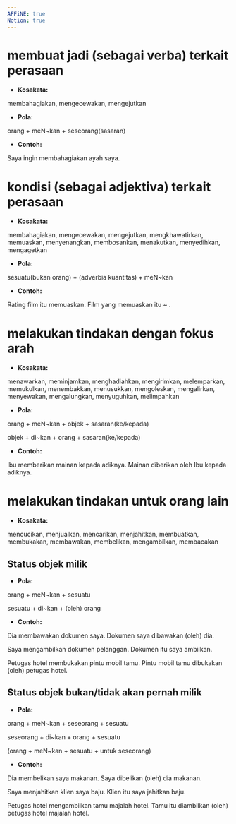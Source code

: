 ```yaml
---
AFFiNE: true
Notion: true
---
```


# membuat jadi (sebagai verba) terkait perasaan

* **Kosakata:**

membahagiakan, mengecewakan, mengejutkan

* **Pola:**

orang + meN\~kan + seseorang(sasaran)

* **Contoh:**

Saya ingin membahagiakan ayah saya.

# kondisi (sebagai adjektiva) terkait perasaan

* **Kosakata:**

membahagiakan, mengecewakan, mengejutkan, mengkhawatirkan, memuaskan, menyenangkan, membosankan, menakutkan, menyedihkan, mengagetkan

* **Pola:**

sesuatu(bukan orang) + (adverbia kuantitas) + meN\~kan

* **Contoh:**

Rating film itu memuaskan.
Film yang memuaskan itu \~ .

# melakukan tindakan dengan fokus arah

* **Kosakata:**

menawarkan, meminjamkan, menghadiahkan, mengirimkan, melemparkan, memukulkan, menembakkan, menusukkan, mengoleskan, mengalirkan, menyewakan, mengalungkan, menyuguhkan, melimpahkan

* **Pola:**

orang + meN\~kan + objek + sasaran(ke/kepada)

objek + di\~kan + orang + sasaran(ke/kepada)

* **Contoh:**

Ibu memberikan mainan kepada adiknya.
Mainan diberikan oleh Ibu kepada adiknya.

# melakukan tindakan untuk orang lain

* **Kosakata:**

mencucikan, menjualkan, mencarikan, menjahitkan, membuatkan, membukakan, membawakan, membelikan, mengambilkan, membacakan

## Status objek milik

* **Pola:**

orang + meN\~kan + sesuatu

sesuatu + di\~kan + (oleh) orang

* **Contoh:**

Dia membawakan dokumen saya.
Dokumen saya dibawakan (oleh) dia.

Saya mengambilkan dokumen pelanggan.
Dokumen itu saya ambilkan.

Petugas hotel membukakan pintu mobil tamu.
Pintu mobil tamu dibukakan (oleh) petugas hotel.

## Status objek bukan/tidak akan pernah milik

* **Pola:**

orang + meN\~kan + seseorang + sesuatu

seseorang + di\~kan + orang + sesuatu

(orang + meN\~kan + sesuatu + untuk seseorang)

* **Contoh:**

Dia membelikan saya makanan.
Saya dibelikan (oleh) dia makanan.

Saya menjahitkan klien saya baju.
Klien itu saya jahitkan baju.

Petugas hotel mengambilkan tamu majalah hotel.
Tamu itu diambilkan (oleh) petugas hotel majalah hotel.
